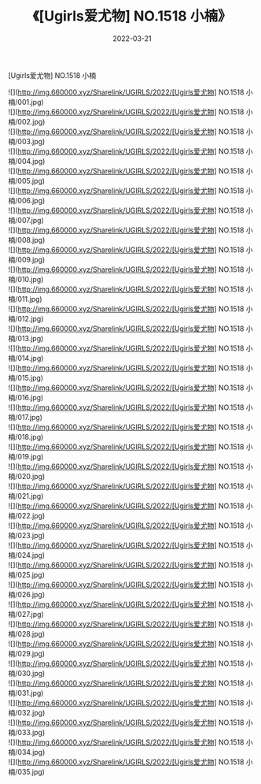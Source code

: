 ﻿---
layout: post
title:  《[Ugirls爱尤物] NO.1518 小楠》
date:   2022-03-21
img: http://img.660000.xyz/Sharelink/UGIRLS/2022/[Ugirls爱尤物] NO.1518 小楠/000.jpg
categories: [美女, 清纯, 唯美]
---

[Ugirls爱尤物] NO.1518 小楠

 ![](http://img.660000.xyz/Sharelink/UGIRLS/2022/[Ugirls爱尤物] NO.1518 小楠/001.jpg) <br>![](http://img.660000.xyz/Sharelink/UGIRLS/2022/[Ugirls爱尤物] NO.1518 小楠/002.jpg) <br>![](http://img.660000.xyz/Sharelink/UGIRLS/2022/[Ugirls爱尤物] NO.1518 小楠/003.jpg) <br>![](http://img.660000.xyz/Sharelink/UGIRLS/2022/[Ugirls爱尤物] NO.1518 小楠/004.jpg) <br>![](http://img.660000.xyz/Sharelink/UGIRLS/2022/[Ugirls爱尤物] NO.1518 小楠/005.jpg) <br>![](http://img.660000.xyz/Sharelink/UGIRLS/2022/[Ugirls爱尤物] NO.1518 小楠/006.jpg) <br>![](http://img.660000.xyz/Sharelink/UGIRLS/2022/[Ugirls爱尤物] NO.1518 小楠/007.jpg) <br>![](http://img.660000.xyz/Sharelink/UGIRLS/2022/[Ugirls爱尤物] NO.1518 小楠/008.jpg) <br>![](http://img.660000.xyz/Sharelink/UGIRLS/2022/[Ugirls爱尤物] NO.1518 小楠/009.jpg) <br>![](http://img.660000.xyz/Sharelink/UGIRLS/2022/[Ugirls爱尤物] NO.1518 小楠/010.jpg) <br>![](http://img.660000.xyz/Sharelink/UGIRLS/2022/[Ugirls爱尤物] NO.1518 小楠/011.jpg) <br>![](http://img.660000.xyz/Sharelink/UGIRLS/2022/[Ugirls爱尤物] NO.1518 小楠/012.jpg) <br>![](http://img.660000.xyz/Sharelink/UGIRLS/2022/[Ugirls爱尤物] NO.1518 小楠/013.jpg) <br>![](http://img.660000.xyz/Sharelink/UGIRLS/2022/[Ugirls爱尤物] NO.1518 小楠/014.jpg) <br>![](http://img.660000.xyz/Sharelink/UGIRLS/2022/[Ugirls爱尤物] NO.1518 小楠/015.jpg) <br>![](http://img.660000.xyz/Sharelink/UGIRLS/2022/[Ugirls爱尤物] NO.1518 小楠/016.jpg) <br>![](http://img.660000.xyz/Sharelink/UGIRLS/2022/[Ugirls爱尤物] NO.1518 小楠/017.jpg) <br>![](http://img.660000.xyz/Sharelink/UGIRLS/2022/[Ugirls爱尤物] NO.1518 小楠/018.jpg) <br>![](http://img.660000.xyz/Sharelink/UGIRLS/2022/[Ugirls爱尤物] NO.1518 小楠/019.jpg) <br>![](http://img.660000.xyz/Sharelink/UGIRLS/2022/[Ugirls爱尤物] NO.1518 小楠/020.jpg) <br>![](http://img.660000.xyz/Sharelink/UGIRLS/2022/[Ugirls爱尤物] NO.1518 小楠/021.jpg) <br>![](http://img.660000.xyz/Sharelink/UGIRLS/2022/[Ugirls爱尤物] NO.1518 小楠/022.jpg) <br>![](http://img.660000.xyz/Sharelink/UGIRLS/2022/[Ugirls爱尤物] NO.1518 小楠/023.jpg) <br>![](http://img.660000.xyz/Sharelink/UGIRLS/2022/[Ugirls爱尤物] NO.1518 小楠/024.jpg) <br>![](http://img.660000.xyz/Sharelink/UGIRLS/2022/[Ugirls爱尤物] NO.1518 小楠/025.jpg) <br>![](http://img.660000.xyz/Sharelink/UGIRLS/2022/[Ugirls爱尤物] NO.1518 小楠/026.jpg) <br>![](http://img.660000.xyz/Sharelink/UGIRLS/2022/[Ugirls爱尤物] NO.1518 小楠/027.jpg) <br>![](http://img.660000.xyz/Sharelink/UGIRLS/2022/[Ugirls爱尤物] NO.1518 小楠/028.jpg) <br>![](http://img.660000.xyz/Sharelink/UGIRLS/2022/[Ugirls爱尤物] NO.1518 小楠/029.jpg) <br>![](http://img.660000.xyz/Sharelink/UGIRLS/2022/[Ugirls爱尤物] NO.1518 小楠/030.jpg) <br>![](http://img.660000.xyz/Sharelink/UGIRLS/2022/[Ugirls爱尤物] NO.1518 小楠/031.jpg) <br>![](http://img.660000.xyz/Sharelink/UGIRLS/2022/[Ugirls爱尤物] NO.1518 小楠/032.jpg) <br>![](http://img.660000.xyz/Sharelink/UGIRLS/2022/[Ugirls爱尤物] NO.1518 小楠/033.jpg) <br>![](http://img.660000.xyz/Sharelink/UGIRLS/2022/[Ugirls爱尤物] NO.1518 小楠/034.jpg) <br>![](http://img.660000.xyz/Sharelink/UGIRLS/2022/[Ugirls爱尤物] NO.1518 小楠/035.jpg) <br>